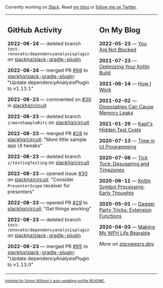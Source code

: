 Currently working on [Slack](https://slack.com/). Read [my blog](https://zacsweers.dev/) or [follow me on Twitter](https://twitter.com/ZacSweers).

<table><tr><td valign="top" width="60%">

## GitHub Activity
<!-- githubActivity starts -->
**2022-08-24** — deleted branch `test-renovate/dependencyanalysisplugin` on [slackhq/slack-gradle-plugin](https://github.com/slackhq/slack-gradle-plugin)

**2022-08-24** — merged PR [#98](https://github.com/slackhq/slack-gradle-plugin/pull/98) to [slackhq/slack-gradle-plugin](https://github.com/slackhq/slack-gradle-plugin): "Update dependencyAnalysisPlugin to v1.13.1"

**2022-08-23** — commented on [#30](https://github.com/slackhq/circuit/issues/30#issuecomment-1224774634) in [slackhq/circuit](https://github.com/slackhq/circuit)

**2022-08-23** — deleted branch `z/moreSampleBits` on [slackhq/circuit](https://github.com/slackhq/circuit)

**2022-08-23** — merged PR [#28](https://github.com/slackhq/circuit/pull/28) to [slackhq/circuit](https://github.com/slackhq/circuit): "More little sample app UI tweaks"

**2022-08-23** — deleted branch `z/testingTesting` on [slackhq/circuit](https://github.com/slackhq/circuit)

**2022-08-23** — opened issue [#30](https://github.com/slackhq/circuit/issues/30) on [slackhq/circuit](https://github.com/slackhq/circuit): "Consider `PresenterScope` receiver for presenters"

**2022-08-23** — opened PR [#29](https://github.com/slackhq/circuit/pull/29) to [slackhq/circuit](https://github.com/slackhq/circuit): "Get things working"

**2022-08-23** — deleted branch `test-renovate/dependencyanalysisplugin` on [slackhq/slack-gradle-plugin](https://github.com/slackhq/slack-gradle-plugin)

**2022-08-23** — merged PR [#95](https://github.com/slackhq/slack-gradle-plugin/pull/95) to [slackhq/slack-gradle-plugin](https://github.com/slackhq/slack-gradle-plugin): "Update dependencyAnalysisPlugin to v1.13.0"
<!-- githubActivity ends -->
</td><td valign="top" width="40%">

## On My Blog
<!-- blog starts -->
**2022-05-23** — [You Are Not Blocked](https://www.zacsweers.dev/you-are-not-blocked/)

**2021-07-23** — [Optimizing Your Kotlin Build](https://www.zacsweers.dev/optimizing-your-kotlin-build/)

**2021-06-14** — [How I Work](https://www.zacsweers.dev/how-i-work/)

**2021-02-02** — [Disposables Can Cause Memory Leaks](https://www.zacsweers.dev/disposables-can-cause-memory-leaks/)

**2021-01-29** — [Kapt's Hidden Test Costs](https://www.zacsweers.dev/kapts-hidden-test-costs/)

**2020-07-13** — [Time in UI Programming](https://www.zacsweers.dev/time-in-ui/)

**2020-07-08** — [Tick Tock: Desugaring and Timezones](https://www.zacsweers.dev/ticktock-desugaring-timezones/)

**2020-06-11** — [Kotlin Symbol Processing: Early Thoughts](https://www.zacsweers.dev/kotlin-symbol-processor-early-thoughts/)

**2020-05-01** — [Dagger Party Tricks: Extension Functions](https://www.zacsweers.dev/dagger-party-tricks-extension-functions/)

**2020-04-03** — [Making My WFH Life Bearable](https://www.zacsweers.dev/making-wfh-life-bearable/)
<!-- blog ends -->
_More on [zacsweers.dev](https://zacsweers.dev/)_
</td></tr></table>

<sub><a href="https://simonwillison.net/2020/Jul/10/self-updating-profile-readme/">Inspired by Simon Willison's auto-updating profile README.</a></sub>